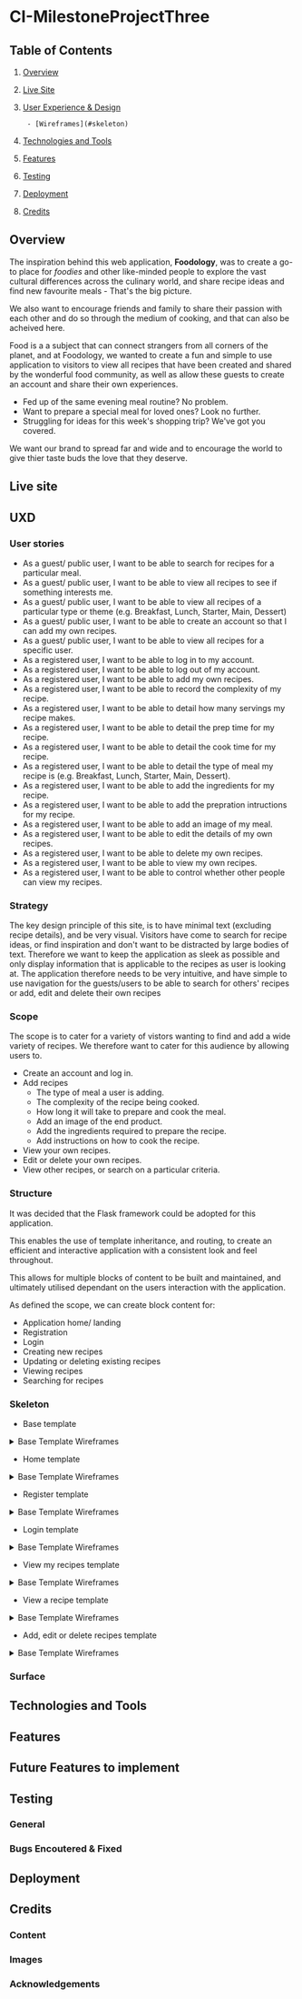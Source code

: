 # CI-MilestoneProjectThree
## Table of Contents
1. [Overview](#overview)
2. [Live Site](#live-site)
3. [User Experience & Design](#uxd)

        - [Wireframes](#skeleton)
4. [Technologies and Tools](#technologies-and-tools)
5. [Features](#features)
6. [Testing](#testing)
7. [Deployment](#deployment)
8. [Credits](#credits)


## Overview
The inspiration behind this web application, **Foodology**, was to create a go-to place for *foodies* and other like-minded people to explore the vast cultural differences 
across the culinary world, and share recipe ideas and find new favourite meals - That's the big picture.

We also want to encourage friends and family to share their passion with each other and do so through the medium of cooking, and that can also be acheived here.

Food is a a subject that can connect strangers from all corners of the planet, and at Foodology, we wanted to create a fun and simple to use application to visitors to
view all recipes that have been created and shared by the wonderful food community, as well as allow these guests to create an account and share their own experiences.

* Fed up of the same evening meal routine? No problem.
* Want to prepare a special meal for loved ones? Look no further.
* Struggling for ideas for this week's shopping trip? We've got you covered.

We want our brand to spread far and wide and to encourage the world to give thier taste buds the love that they deserve.

## Live site

## UXD
### User stories
* As a guest/ public user, I want to be able to search for recipes for a particular meal.
* As a guest/ public user, I want to be able to view all recipes to see if something interests me.
* As a guest/ public user, I want to be able to view all recipes of a particular type or theme (e.g. Breakfast, Lunch, Starter, Main, Dessert)
* As a guest/ public user, I want to be able to create an account so that I can add my own recipes.
* As a guest/ public user, I want to be able to view all recipes for a specific user.
* As a registered user, I want to be able to log in to my account.
* As a registered user, I want to be able to log out of my account.
* As a registered user, I want to be able to add my own recipes.
* As a registered user, I want to be able to record the complexity of my recipe.
* As a registered user, I want to be able to detail how many servings my recipe makes.
* As a registered user, I want to be able to detail the prep time for my recipe.
* As a registered user, I want to be able to detail the cook time for my recipe.
* As a registered user, I want to be able to detail the type of meal my recipe is (e.g. Breakfast, Lunch, Starter, Main, Dessert).
* As a registered user, I want to be able to add the ingredients for my recipe.
* As a registered user, I want to be able to add the prepration intructions for my recipe.
* As a registered user, I want to be able to add an image of my meal.
* As a registered user, I want to be able to edit the details of my own recipes.
* As a registered user, I want to be able to delete my own recipes.
* As a registered user, I want to be able to view my own recipes.
* As a registered user, I want to be able to control whether other people can view my recipes.

### Strategy
The key design principle of this site, is to have minimal text (excluding recipe details), and be very visual. 
Visitors have come to search for recipe ideas, or find inspiration and don't want to be distracted by large bodies of text.
Therefore we want to keep the application as sleek as possible and only display information that is applicable to the recipes as user is looking at.
The application therefore needs to be very intuitive, and have simple to use navigation for the guests/users to be able to search for others' recipes or add, edit and delete their own recipes  

### Scope
The scope is to cater for a variety of vistors wanting to find and add a wide variety of recipes.
We therefore want to cater for this audience by allowing users to.
* Create an account and log in.
* Add recipes
    - The type of meal a user is adding.
    - The complexity of the recipe being cooked. 
    - How long it will take to prepare and cook the meal.
    - Add an image of the end product.
    - Add the ingredients required to prepare the recipe.
    - Add instructions on how to cook the recipe.
* View your own recipes.
* Edit or delete your own recipes.
* View other recipes, or search on a particular criteria.

### Structure
It was decided that the Flask framework could be adopted for this application.

This enables the use of template inheritance, and routing, to create an efficient and interactive application with a consistent look and feel throughout.

This allows for multiple blocks of content to be built and maintained, and ultimately utilised dependant on the users interaction with the application.

As defined the scope, we can create block content for:

* Application home/ landing
* Registration 
* Login
* Creating new recipes
* Updating or deleting existing recipes
* Viewing recipes
* Searching for recipes

### Skeleton
* Base template

<details>
<summary>Base Template Wireframes</summary>
<p align="center">
    <img height="400" src="https://github.com/lewisclark4/CI-MilestoneProjectThree/blob/master/wireframes/base.png" alt="Base template wireframe">
</p>
</details>

* Home template

<details>
<summary>Base Template Wireframes</summary>
<p align="center">
    <img height="400" src="https://github.com/lewisclark4/CI-MilestoneProjectThree/blob/master/wireframes/home.png" alt="Home template wireframe">
</p>
</details>

* Register template

<details>
<summary>Base Template Wireframes</summary>
<p align="center">
    <img height="400" src="https://github.com/lewisclark4/CI-MilestoneProjectThree/blob/master/wireframes/register.png" alt="Register template wireframe">
</p>
</details>

* Login template

<details>
<summary>Base Template Wireframes</summary>
<p align="center">
    <img height="400" src="https://github.com/lewisclark4/CI-MilestoneProjectThree/blob/master/wireframes/login.png" alt="Login template wireframe">
</p>
</details>

* View my recipes template

<details>
<summary>Base Template Wireframes</summary>
<p align="center">
    <img height="400" src="https://github.com/lewisclark4/CI-MilestoneProjectThree/blob/master/wireframes/all-recipes-my-recipes.png" alt="View all recipes template wireframe">
</p>
</details>

* View a recipe template

<details>
<summary>Base Template Wireframes</summary>
<p align="center">
    <img height="400" src="https://github.com/lewisclark4/CI-MilestoneProjectThree/blob/master/wireframes/view-recipes.png" alt="View a recipe template wireframe">
</p>
</details>

* Add, edit or delete recipes template

<details>
<summary>Base Template Wireframes</summary>
<p align="center">
    <img height="400" src="https://github.com/lewisclark4/CI-MilestoneProjectThree/blob/master/wireframes/add-edit-recipe.png" alt="Add, edit or delete template wireframe">
</p>
</details>


### Surface

## Technologies and Tools

## Features

## Future Features to implement

## Testing
### General
### Bugs Encoutered & Fixed

## Deployment

## Credits
### Content
### Images
### Acknowledgements

